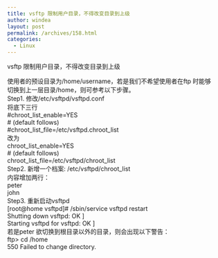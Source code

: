 ```yaml
---
title: vsftp 限制用户目录，不得改变目录到上级
author: windea
layout: post
permalink: /archives/158.html
categories:
  - Linux
---
```

vsftp 限制用户目录，不得改变目录到上级

使用者的预设目录为/home/username，若是我们不希望使用者在ftp 时能够  
切换到上一层目录/home，则可参考以下步骤。  
Step1. 修改/etc/vsftpd/vsftpd.conf  
将底下三行  
#chroot\_list\_enable=YES  
\# (default follows)  
#chroot\_list\_file=/etc/vsftpd.chroot_list  
改为  
chroot\_list\_enable=YES  
\# (default follows)  
chroot\_list\_file=/etc/vsftpd/chroot_list  
Step2. 新增一个档案: /etc/vsftpd/chroot_list  
内容增加两行：  
peter  
john  
Step3. 重新启动vsftpd  
[root@home vsftpd]# /sbin/service vsftpd restart  
Shutting down vsftpd: OK ]  
Starting vsftpd for vsftpd: OK ]  
若是peter 欲切换到根目录以外的目录，则会出现以下警告：  
ftp> cd /home  
550 Failed to change directory.